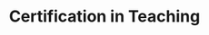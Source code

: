 ---
title: "Certification in Teaching"
role: "Indian Institute of Technology, Gandhinagar"
importance: 4
details: "Completed a program offered by IIT Gandhinagar on effective teaching methodologies, pedagogical techniques, and student mentorship."
links:
  - name: "View Certificate"
    url: "https://devansh-lodha.github.io/assets/pdf/teching_certification.pdf"
---
